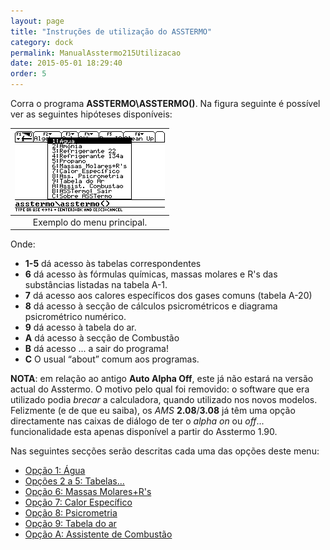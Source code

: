```yaml
---
layout: page
title: "Instruções de utilização do ASSTERMO"
category: dock
permalink: ManualAsstermo215Utilizacao
date: 2015-05-01 18:29:40
order: 5
---
```


Corra o programa **ASSTERMO\ASSTERMO()**. Na figura seguinte é possível ver as seguintes hipóteses disponíveis:

|![/img215/ManualAsstermo215Utilizacao_01.png](/img215/ManualAsstermo215Utilizacao_01.png)
|:---:
| Exemplo do menu principal.

Onde:

  * **1-5** dá acesso às tabelas correspondentes
  * **6** dá acesso às fórmulas químicas, massas molares e R's das substâncias listadas na tabela A-1.
  * **7** dá acesso aos calores específicos dos gases comuns (tabela A-20)
  * **8** dá acesso à secção de cálculos psicrométricos e diagrama psicrométrico numérico.
  * **9** dá acesso à tabela do ar.
  * **A** dá acesso à secção de Combustão
  * **B** dá acesso ... a sair do programa!
  * **C** O usual “about” comum aos programas.

**NOTA**: em relação ao antigo **Auto Alpha Off**, este já não estará na versão actual do Asstermo. O motivo pelo qual foi removido: o software que era utilizado podia _brecar_ a calculadora, quando utilizado nos novos modelos. Felizmente (e de que eu saiba), os _AMS_ **2.08**/**3.08** já têm uma opção directamente nas caixas de diálogo de ter o _alpha on_ ou _off_... funcionalidade esta apenas disponível a partir do Asstermo 1.90.

Nas seguintes secções serão descritas cada uma das opções deste menu:

  * [Opção 1: Água](/ManualAsstermo215Agua)
  * [Opções 2 a 5: Tabelas...](/ManualAsstermo215OutrosFluidos)
  * [Opção 6: Massas Molares+R's](/ManualAsstermo215MassasMolares)
  * [Opção 7: Calor Específico](/ManualAsstermo215CalorEspecifico)
  * [Opção 8: Psicrometria](/ManualAsstermo215Psicrometria)
  * [Opção 9: Tabela do ar](/ManualAsstermo215Ar)
  * [Opção A: Assistente de Combustão](/ManualAsstermo215Combustao)
